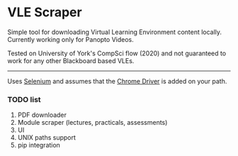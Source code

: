 # VLE Scraper

Simple tool for downloading Virtual Learning Environment content locally. Currently working only for Panopto Videos. 

Tested on University of York's CompSci flow (2020) and not guaranteed to work for any other Blackboard based VLEs.

---
Uses [Selenium](https://selenium-python.readthedocs.io/index.html) and assumes that the [Chrome Driver](https://chromedriver.chromium.org/) is added on your path.

### TODO list
 1. PDF downloader
 2. Module scraper (lectures, practicals, assessments)
 3. UI
 4. UNIX paths support
 3. pip integration